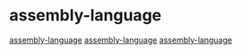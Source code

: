 # assembly-language

[assembly-language](https://github.com/hlorenzi/customasm)
[assembly-language](https://github.com/z00m128/sjasmplus)
[assembly-language](https://github.com/z88dk/z88dk)
